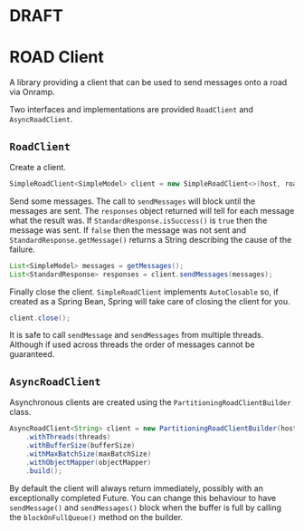 # DRAFT

# ROAD Client

A library providing a client that can be used to send messages onto a road via
Onramp.

Two interfaces and implementations are provided `RoadClient` and
`AsyncRoadClient`.

## `RoadClient`

Create a client.

```java
SimpleRoadClient<SimpleModel> client = new SimpleRoadClient<>(host, roadName, threads);
```

Send some messages. The call to `sendMessages` will block until the messages are
sent. The `responses` object returned will tell for each message what the result
was. If `StandardResponse.isSuccess()` is `true` then the message was sent. If
`false` then the message was not sent and `StandardResponse.getMessage()`
returns a String describing the cause of the failure.

```java
List<SimpleModel> messages = getMessages();
List<StandardResponse> responses = client.sendMessages(messages);
```

Finally close the client. `SimpleRoadClient` implements `AutoClosable` so, if
created as a Spring Bean, Spring will take care of closing the client for you.

```java
client.close();
```

It is safe to call `sendMessage` and `sendMessages` from multiple threads.
Although if used across threads the order of messages cannot be guaranteed.

## `AsyncRoadClient`

Asynchronous clients are created using the `PartitioningRoadClientBuilder`
class.

```java
AsyncRoadClient<String> client = new PartitioningRoadClientBuilder(host, roadName)
    .withThreads(threads)
    .withBufferSize(bufferSize)
    .withMaxBatchSize(maxBatchSize)
    .withObjectMapper(objectMapper)
    .build();
```

By default the client will always return immediately, possibly with an
exceptionally completed Future. You can change this behaviour to have
`sendMessage()` and `sendMessages()` block when the buffer is full by calling
the `blockOnFullQueue()` method on the builder.
